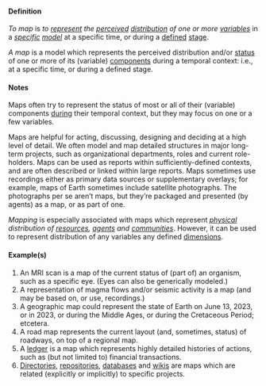 #### Definition

*To map* is *to [represent](https://github.com/gcassel/Modular-Organization-Terminology/blob/master/terms/represent.md) the [perceived](https://github.com/gcassel/Modular-Organization-Terminology/blob/master/terms/perceive.md) [distribution](https://github.com/gcassel/Modular-Organization-Terminology/blob/master/terms/distribute.md) of one or more [variables](https://github.com/gcassel/Modular-Organization-Terminology/blob/master/terms/variable.md)* in a *[specific](https://github.com/gcassel/Modular-Organization-Terminology/blob/master/terms/specific.md) [model](https://github.com/gcassel/Modular-Organization-Terminology/blob/master/terms/model.md)* at a specific time, or during a [defined](https://github.com/gcassel/Modular-Organizing-Terminology/blob/master/terms/define.md) [stage](https://github.com/gcassel/Modular-Organizing-Terminology/blob/master/terms/stage.md).

*A map* is a model which represents the perceived distribution and/or [status](https://github.com/gcassel/Modular-Organization-Terminology/blob/master/terms/status.md) of one or more of its (variable) [components](https://github.com/gcassel/Modular-Organization-Terminology/blob/master/terms/component.md) during a temporal context: i.e., at a specific time, or during a defined stage.

#### Notes

Maps often try to represent the status of most or all of their (variable) components [during](https://github.com/gcassel/Modular-Organization-Terminology/blob/master/terms/endure.md) their temporal context, but they may focus on one or a few variables.  

Maps are helpful for acting, discussing, designing and deciding at a high level of detail.  We often model and map detailed structures in major long-term projects, such as organizational departments, roles and current role-holders.  Maps can be used as reports within sufficiently-defined contexts, and are often described or linked within large reports.  Maps sometimes use recordings either as primary data sources or supplementary overlays; for example, maps of Earth sometimes include satellite photographs.  The photographs per se aren’t maps, but they’re packaged and presented (by agents) as a map, or as part of one. 

*Mapping* is especially associated with maps which represent *[physical](https://github.com/gcassel/Modular-Organization-Terminology/blob/master/terms/physical.md) distribution of [resources](https://github.com/gcassel/Modular-Organizing-Terminology/blob/master/terms/resource.md), [agents](https://github.com/gcassel/Modular-Organizing-Terminology/blob/master/terms/agent.md) and [communities](https://github.com/gcassel/Modular-Organizing-Terminology/blob/master/terms/community.md)*.  However, it can be used to represent distribution of any variables any defined [dimensions](https://github.com/gcassel/Modular-Organization-Terminology/blob/master/terms/).

#### Example(s)

1. An MRI scan is a map of the current status of (part of) an organism, such as a specific eye.  (Eyes can also be generically modeled.)
2. A representation of magma flows and/or seismic activity is a map (and may be based on, or use, recordings.)
3. A geographic map could represent the state of Earth on June 13, 2023, or in 2023, or during the Middle Ages, or during the Cretaceous Period; etcetera.
4. A road map represents the current layout (and, sometimes, status) of roadways, on top of a regional map.
5. A [ledger](https://github.com/gcassel/Modular-Organization-Terminology/blob/master/terms/ledger.md) is a map which represents highly detailed histories of actions, such as (but not limited to) financial transactions.
6. [Directories](https://github.com/gcassel/Modular-Organization-Terminology/blob/master/terms/directory.md), [repositories](https://github.com/gcassel/Modular-Organization-Terminology/blob/master/terms/repository.md), [databases](https://github.com/gcassel/Modular-Organization-Terminology/blob/master/terms/database.md) and [wikis](https://github.com/gcassel/Modular-Organization-Terminology/blob/master/terms/wiki.md) are maps which are related (explicitly or implicitly) to specific projects.  
